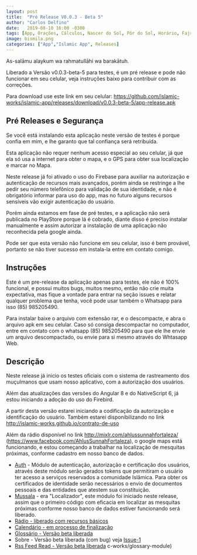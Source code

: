 ```yaml
---
layout: post
title:  "Pré Release V0.0.3 - Beta 5"
author: "Carlos Delfino"
date:   2019-08-10 16:00 -0300
tags: [App, Orações, Cálculos, Nascer do Sol, Pôr do Sol, Horário, Fajr, Sunrise, Dhuhr, Asr, Sunset, Maghrib, Isha, Midnight, Firebase ]
image: bismila.png
categories: ["App","Islamic App", Releases]
---
```


As-salāmu alaykum wa rahmatullāhi wa barakātuh.

Liberado a Versão v0.0.3-beta-5 para testes, é um pré release e pode não funcionar em seu celular, veja instruções baixo para contribuir com as correções.

<!--more-->

Para download use este link em seu celular: https://github.com/islamic-works/islamic-app/releases/download/v0.0.3-beta-5/app-release.apk

## Pré Releases e Segurança

Se você está instalando esta aplicação neste versão de testes é porque confia em mim, e lhe garanto que tal confiança será retribuída.

Esta aplicação não requer nenhum acesso especial ao seu celular, já que ela só usa a internet para obter o mapa, e o GPS para obter sua localização e marcar no Mapa.

Neste release já foi ativado o uso do Firebase para auxiliar na autorização e autenticação de recursos mais avançados, porém ainda se restringe a lhe pedir seu número telefônico para validação de sua identidade, e não é obrigatório informar para uso do app, mas no futuro alguns recursos sensíveis vão exigir autenticação do usuário.

Porém ainda estamos em fase de pré testes, e a aplicação não será publicada no PlayStore porque lá é cobrado, diante disso é preciso instalar manualmente e assim autorizar a instalação de uma aplicação não reconhecida pela google ainda.

Pode ser que esta versão não funcione em seu celular, isso é bem provável, portanto se não tiver sucesso em instala-la entre em contato comigo.

## Instruções

Este é um pre-release da aplicação apenas para testes, ele não é 100% funcional, e possui muitos bugs, muitos mesmo, então não crie muita expectativa, mas fique a vontade para entrar na seção issues e relatar qualquer problema que tenha, você pode usar também o Whatsapp para isso (85) 985205490.

Para instalar baixe o arquivo com extensão rar, e o descompacte, e abra o arquivo apk em seu celular. Caso só consiga descompactar no computador, entre em contato com o whatsapp (85) 985205490 para que ele lhe envie um arquivo descompactado, ou envie para si mesmo através do Whtasapp Web.

## Descrição

Neste release já inicio os testes oficiais com o sistema de rastreamento dos muçulmanos que usam nosso aplicativo, com a autorização dos usuários.

Além das atualizações das versões do Angular 8 e do NativeScript 6, já estou iniciando a adoção do uso do Firebird.

A partir desta versão estarei iniciando a codificação da autorização e identificação do usuário. Também estarei disponibilizando no link http://islamic-works.github.io/contrato-de-uso

Além da rádio disponível no link http://mixlr.com/ahlussunnahfortaleza/ (https://www.facebook.com/AhlusSunnahFortaleza), o google maps está funcionando, e estou começando a trabalhar na localização de mesquitas próximas, conforme cadastro em nosso banco de dados.

- [Auth](https://github.com/islamic-works/auth-module) - Módulo de autenticação, autorização e certificação dos usuários, através deste módulo serão gerados tokens que permitiram o usuário ter acesso a serviços reservados a comunidade Islâmica. Para obter os certificados de identidade serão necessários o envio de documentos pessoais e das entidades que atestem sua constituição.
- [Mussala](https://github.com/islamic-works/mussala-module) - era "Localizador", este módulo foi iniciado neste release, assim que o primeiro código com eficacia em localizar as mesquitas próximas conforme nosso banco de dados estiver funcionando será liberado.
- [Rádio - liberado com recursos básicos](https://github.com/islamic-works/radio-module)
- [Calendário - em processo de finalização](https://github.com/islamic-works/praytimes-module)
- [Glossário - Versão beta liberada](https://github.com/islami)
- Sobre - Versão beta liberada (com bug) veja [Issue-1](https://github.com/islamic-works/islamic-app/issues/1)
- [Rss Feed Read - Versão beta liberada](https://github.com/islamic-works/rss-reader-module)
c-works/glossary-module)